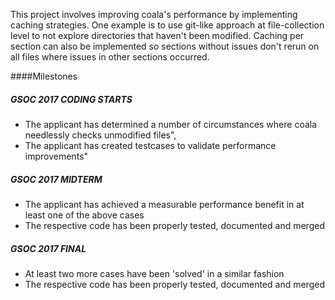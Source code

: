 This project involves improving coala's performance by implementing caching strategies. One example is to use git-like approach at file-collection level to not explore directories that haven't been modified. Caching per section can also be implemented so sections without issues don't rerun on all files where issues in other sections occurred.

####Milestones

##### GSOC 2017 CODING STARTS

* The applicant has determined a number of circumstances where coala needlessly checks unmodified files",
* The applicant has created testcases to validate performance improvements"

##### GSOC 2017 MIDTERM

* The applicant has achieved a measurable performance benefit in at least one
of the above cases
* The respective code has been properly tested, documented and merged

##### GSOC 2017 FINAL

* At least two more cases have been 'solved' in a similar fashion
* The respective code has been properly tested, documented and merged
